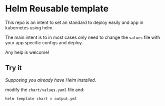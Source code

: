 # Helm Reusable template

This repo is an intent to set an standard to deploy easily and app in kubernetes using helm.

The main intent is to in most cases only need to change the `values` file with your app
specific configs and deploy.

Any help is welcome!

## Try it

_Supposing you already have Helm installed._

modify the `chart/values.yaml` file and:

```
helm template chart > output.yml
```
